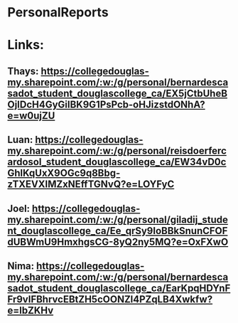 # PersonalReports

# Links:

## Thays: https://collegedouglas-my.sharepoint.com/:w:/g/personal/bernardescasadot_student_douglascollege_ca/EX5jCtbUheBOjIDcH4GyGiIBK9G1PsPcb-oHJizstdONhA?e=w0ujZU
## Luan: https://collegedouglas-my.sharepoint.com/:w:/g/personal/reisdoerfercardosol_student_douglascollege_ca/EW34vD0cGhlKqUxX9OGc9q8Bbg-zTXEVXIMZxNEffTGNvQ?e=LOYFyC
## Joel: https://collegedouglas-my.sharepoint.com/:w:/g/personal/giladij_student_douglascollege_ca/Ee_qrSy9IoBBkSnunCFOFdUBWmU9HmxhgsCG-8yQ2ny5MQ?e=OxFXwO
## Nima: https://collegedouglas-my.sharepoint.com/:w:/g/personal/bernardescasadot_student_douglascollege_ca/EarKpqHDYnFFr9vIFBhrvcEBtZH5cOONZl4PZqLB4Xwkfw?e=lbZKHv
